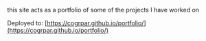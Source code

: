this site acts as a portfolio of some of the projects I have worked on 

Deployed to: [https://cogrpar.github.io/portfolio/](https://cogrpar.github.io/portfolio/)